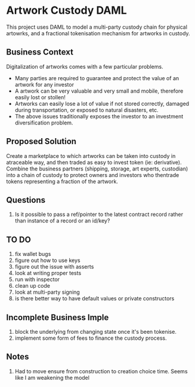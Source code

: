 # Artwork Custody DAML

This project uses DAML to model a multi-party custody chain for physical artowrks, and a fractional tokenisation mechanism for artworks in custody.

## Business Context
Digitalization of artworks comes with a few particular problems.
* Many parties are required to guarantee and protect the value of an artwork for any investor
* A artwork can be very valuable and very small and mobile, therefore easily lost or stollen!
* Artworks can easily lose a lot of value if not stored correctly, damaged during transportation, or exposed to natural disasters, etc.
* The above issues traditionally exposes the investor to an investment diversification problem.

## Proposed Solution
Create a marketplace to which artworks can be taken into custody in atraceable way, and then traded as easy to invest token (ie: derivative). Combine the business partners (shipping, storage, art experts, custodian) into a chain of custody to protect owners and investors who thentrade tokens representing a fraction of the artwork. 

## Questions
1. Is it possible to pass a ref/pointer to the latest contract record rather than instance of a record or an id/key?

## TO DO
1. fix wallet bugs
1. figure out how to use keys
1. figure out the issue with asserts
1. look at writing proper tests
1. run with inspector
1. clean up code
1. look at multi-party signing
1. is there better way to have default values or private constructors

## Incomplete Business Imple
1. block the underlying from changing state once it's been tokenise.
1. implement some form of fees to finance the custody process.


## Notes
1. Had to move ensure from construction to creation choice time. Seems like I am weakening the model